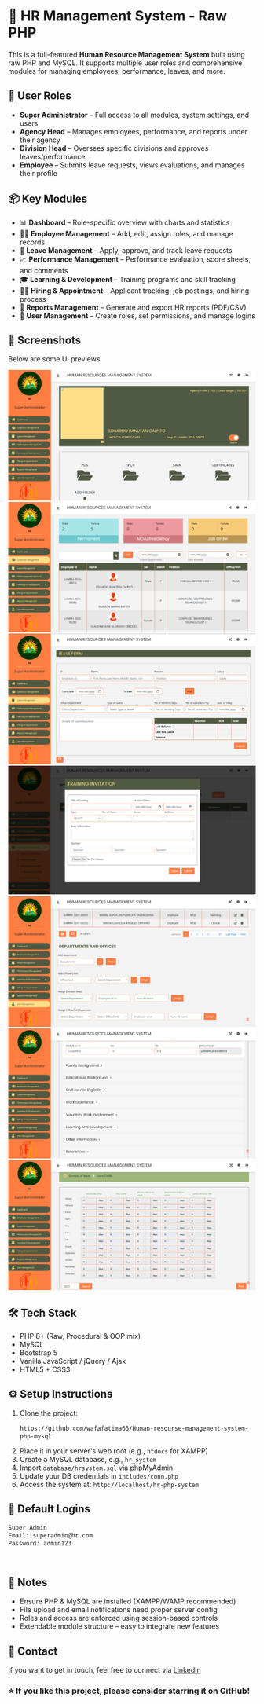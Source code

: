 

  <h1>💼 HR Management System - Raw PHP</h1>

  <p>This is a full-featured <strong>Human Resource Management System</strong> built using raw PHP and MySQL. It supports multiple user roles and comprehensive modules for managing employees, performance, leaves, and more.</p>

  <h2>👥 User Roles</h2>
  <ul>
    <li><strong>Super Administrator</strong> – Full access to all modules, system settings, and users</li>
    <li><strong>Agency Head</strong> – Manages employees, performance, and reports under their agency</li>
    <li><strong>Division Head</strong> – Oversees specific divisions and approves leaves/performance</li>
    <li><strong>Employee</strong> – Submits leave requests, views evaluations, and manages their profile</li>
  </ul>

  <h2>📦 Key Modules</h2>
  <ul>
    <li>📊 <strong>Dashboard</strong> – Role-specific overview with charts and statistics</li>
    <li>👨‍💼 <strong>Employee Management</strong> – Add, edit, assign roles, and manage records</li>
    <li>📝 <strong>Leave Management</strong> – Apply, approve, and track leave requests</li>
    <li>📈 <strong>Performance Management</strong> – Performance evaluation, score sheets, and comments</li>
    <li>🎓 <strong>Learning & Development</strong> – Training programs and skill tracking</li>
    <li>🧑‍💻 <strong>Hiring & Appointment</strong> – Applicant tracking, job postings, and hiring process</li>
    <li>📑 <strong>Reports Management</strong> – Generate and export HR reports (PDF/CSV)</li>
    <li>🔐 <strong>User Management</strong> – Create roles, set permissions, and manage logins</li>
  </ul>

  <h2>📸 Screenshots</h2>
  <p>Below are some UI previews</p>

  <img src="img/Screenshots/1.png" alt="Dashboard Screenshot">
  <img src="img/Screenshots/2.png" alt="Dashboard Screenshot">
  <img src="img/Screenshots/3.png" alt="Dashboard Screenshot">
  <img src="img/Screenshots/4.png" alt="Dashboard Screenshot">
  <img src="img/Screenshots/5.png" alt="Dashboard Screenshot">
  <img src="img/Screenshots/6.png" alt="Dashboard Screenshot">
  <img src="img/Screenshots/7.png" alt="Dashboard Screenshot">


  <h2>🛠 Tech Stack</h2>
  <ul>
    <li>PHP 8+ (Raw, Procedural & OOP mix)</li>
    <li>MySQL</li>
    <li>Bootstrap 5</li>
    <li>Vanilla JavaScript / jQuery / Ajax</li>
    <li>HTML5 + CSS3</li>
  </ul>

  <h2>⚙️ Setup Instructions</h2>
  <ol>
    <li>Clone the project:
      <pre><code>https://github.com/wafafatima66/Human-resourse-management-system-php-mysql</code></pre>
    </li>
    <li>Place it in your server's web root (e.g., <code>htdocs</code> for XAMPP)</li>
    <li>Create a MySQL database, e.g., <code>hr_system</code></li>
    <li>Import <code>database/hrsystem.sql</code> via phpMyAdmin</li>
    <li>Update your DB credentials in <code>includes/conn.php</code></li>
    <li>Access the system at: <code>http://localhost/hr-php-system</code></li>
  </ol>

  <h2>🔐 Default Logins</h2>
  <pre><code>Super Admin
Email: superadmin@hr.com
Password: admin123

</code></pre>



  <h2>📌 Notes</h2>
  <ul>
    <li>Ensure PHP & MySQL are installed (XAMPP/WAMP recommended)</li>
    <li>File upload and email notifications need proper server config</li>
    <li>Roles and access are enforced using session-based controls</li>
    <li>Extendable module structure – easy to integrate new features</li>
  </ul>

  <h2>📧 Contact</h2>
  <p>If you want to get in touch, feel free to connect via <a href="https://www.linkedin.com/in/fatimaamir99/" target="_blank">LinkedIn</a></p>

  <h3>⭐ If you like this project, please consider starring it on GitHub!</h3>

</body>
</html>

